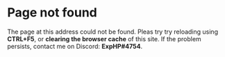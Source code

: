 # Page not found
The page at this address could not be found.  Pleas try try reloading using **CTRL+F5**, or **clearing the browser cache** of this site.
If the problem persists, contact me on Discord: **ExpHP#4754**.
